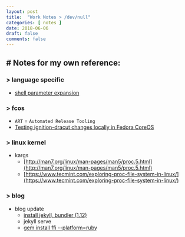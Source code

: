 ```yaml
---
layout: post
title:  "Work Notes > /dev/null"
categories: [ notes ]
date: 2018-06-06
draft: false
comments: false
---
```


## # Notes for my own reference:

### > language specific

- [shell parameter expansion](https://www.gnu.org/software/bash/manual/html_node/Shell-Parameter-Expansion.html)

### > fcos

- `ART` = `Automated Release Tooling`
- [Testing ignition-dracut changes locally in Fedora CoreOS](https://gist.github.com/rfairley/35fbe1f1b122981b758ed357a7679e36)

### > linux kernel

- kargs
  - [http://man7.org/linux/man-pages/man5/proc.5.html](http://man7.org/linux/man-pages/man5/proc.5.html)
  - [https://www.tecmint.com/exploring-proc-file-system-in-linux/](https://www.tecmint.com/exploring-proc-file-system-in-linux/)

### > blog

- blog update
  - [install jekyll, bundler (1.12)](https://developer.fedoraproject.org/start/sw/web-app/jekyll.html)
  - jekyll serve
  - [gem install ffi --platform=ruby](https://github.com/jekyll/jekyll/issues/5423)

